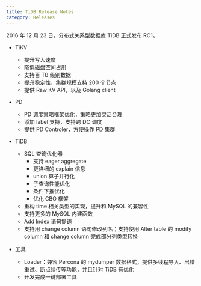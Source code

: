```yaml
---
title: TiDB Release Notes
category: Releases
---
```

2016 年 12 月 23 日，分布式关系型数据库 TiDB 正式发布 RC1。

+ TiKV

	- 提升写入速度
	- 降低磁盘空间占用
	- 支持百 TB 级别数据
	- 提升稳定性，集群规模支持 200 个节点
	- 提供 Raw KV API，以及 Golang client

+ PD

	- PD 调度策略框架优化，策略更加灵活合理
	- 添加 label 支持，支持跨 DC 调度
	- 提供 PD Controler，方便操作 PD 集群

+ TiDB

	- SQL 查询优化器
    	- 支持 eager aggregate
    	- 更详细的 explain 信息
    	- union 算子并行化
    	- 子查询性能优化
    	- 条件下推优化
    	- 优化 CBO 框架
	- 重构 time 相关类型的实现，提升和 MySQL 的兼容性
	- 支持更多的 MySQL 内建函数
	- Add Index 语句提速
	- 支持用 change column 语句修改列名；支持使用 Alter table 的 modify column 和 change column 完成部分列类型转换

+ 工具

	- Loader：兼容 Percona 的 mydumper 数据格式，提供多线程导入、出错重试、断点续传等功能，并且针对 TiDB 有优化
	- 开发完成一键部署工具
